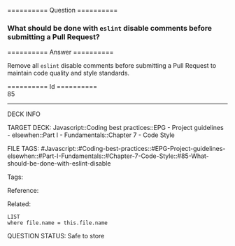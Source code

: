 ========== Question ==========  

### What should be done with `eslint` disable comments before submitting a Pull Request?  

========== Answer ==========  

Remove all `eslint` disable comments before submitting a Pull Request to maintain code quality and style standards.

========== Id ==========  
85

---

DECK INFO

TARGET DECK: Javascript::Coding best practices::EPG - Project guidelines - elsewhen::Part I - Fundamentals::Chapter 7 - Code Style

FILE TAGS: #Javascript::#Coding-best-practices::#EPG-Project-guidelines-elsewhen::#Part-I-Fundamentals::#Chapter-7-Code-Style::#85-What-should-be-done-with-eslint-disable

Tags:

Reference:

Related:

```dataview
LIST
where file.name = this.file.name
```

QUESTION STATUS: Safe to store
